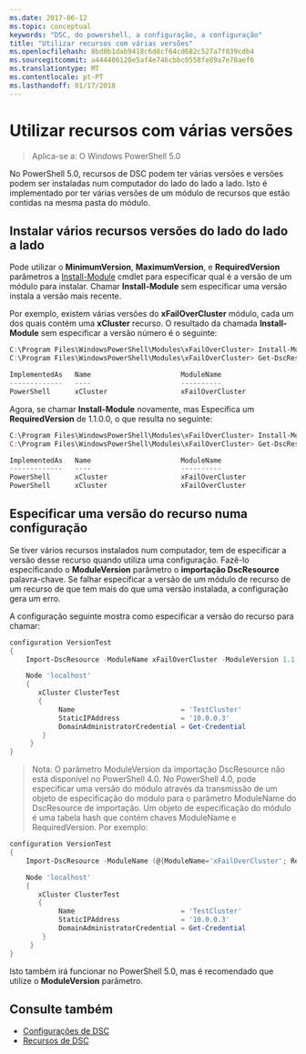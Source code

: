 ```yaml
---
ms.date: 2017-06-12
ms.topic: conceptual
keywords: "DSC, do powershell, a configuração, a configuração"
title: "Utilizar recursos com várias versões"
ms.openlocfilehash: 8bd8b1dab9418c6d8cf64cd682c527a7f039cdb4
ms.sourcegitcommit: a444406120e5af4e746cbbc0558fe89a7e78aef6
ms.translationtype: MT
ms.contentlocale: pt-PT
ms.lasthandoff: 01/17/2018
---
```

# <a name="using-resources-with-multiple-versions"></a>Utilizar recursos com várias versões

> Aplica-se a: O Windows PowerShell 5.0

No PowerShell 5.0, recursos de DSC podem ter várias versões e versões podem ser instaladas num computador do lado do lado a lado. Isto é implementado por ter várias versões de um módulo de recursos que estão contidas na mesma pasta do módulo.

## <a name="installing-multiple-resource-versions-side-by-side"></a>Instalar vários recursos versões do lado do lado a lado

Pode utilizar o **MinimumVersion**, **MaximumVersion**, e **RequiredVersion** parâmetros a [Install-Module](https://technet.microsoft.com/en-us/library/dn807162.aspx) cmdlet para especificar qual é a versão de um módulo para instalar. Chamar **Install-Module** sem especificar uma versão instala a versão mais recente.

Por exemplo, existem várias versões do **xFailOverCluster** módulo, cada um dos quais contém uma **xCluster** recurso. O resultado da chamada **Install-Module** sem especificar a versão número é o seguinte:

```powershell
C:\Program Files\WindowsPowerShell\Modules\xFailOverCluster> Install-Module xFailOverCluster
C:\Program Files\WindowsPowerShell\Modules\xFailOverCluster> Get-DscResource xCluster

ImplementedAs   Name                      ModuleName                     Version    Properties
-------------   ----                      ----------                     -------    ----------
PowerShell      xCluster                  xFailOverCluster               1.2.0.0    {DomainAdministratorCredential, ...
```

Agora, se chamar **Install-Module** novamente, mas Especifica um **RequiredVersion** de 1.1.0.0, o que resulta no seguinte:

```powershell
C:\Program Files\WindowsPowerShell\Modules\xFailOverCluster> Install-Module xFailOverCluster -RequiredVersion 1.1
C:\Program Files\WindowsPowerShell\Modules\xFailOverCluster> Get-DscResource xCluster

ImplementedAs   Name                      ModuleName                     Version    Properties
-------------   ----                      ----------                     -------    ----------
PowerShell      xCluster                  xFailOverCluster               1.1        {DomainAdministratorCredential, Name, ...
PowerShell      xCluster                  xFailOverCluster               1.2.0.0    {DomainAdministratorCredential, Name, ...
```

## <a name="specifying-a-resource-version-in-a-configuration"></a>Especificar uma versão do recurso numa configuração

Se tiver vários recursos instalados num computador, tem de especificar a versão desse recurso quando utiliza uma configuração. Fazê-lo especificando o **ModuleVersion** parâmetro o **importação DscResource** palavra-chave. Se falhar especificar a versão de um módulo de recurso de um recurso de que tem mais do que uma versão instalada, a configuração gera um erro.

A configuração seguinte mostra como especificar a versão do recurso para chamar:

```powershell
configuration VersionTest
{
    Import-DscResource -ModuleName xFailOverCluster -ModuleVersion 1.1

    Node 'localhost'
    {
       xCluster ClusterTest
       {
            Name                          = 'TestCluster'
            StaticIPAddress               = '10.0.0.3'
            DomainAdministratorCredential = Get-Credential
        }
     }
}     
```

>Nota: O parâmetro ModuleVersion da importação DscResource não está disponível no PowerShell 4.0. No PowerShell 4.0, pode especificar uma versão do módulo através da transmissão de um objeto de especificação do módulo para o parâmetro ModuleName do DscResource de importação. Um objeto de especificação do módulo é uma tabela hash que contém chaves ModuleName e RequiredVersion. Por exemplo:

```powershell
configuration VersionTest
{
    Import-DscResource -ModuleName (@{ModuleName='xFailOverCluster'; RequiredVersion='1.1'} )

    Node 'localhost'
    {
       xCluster ClusterTest
       {
            Name                          = 'TestCluster'
            StaticIPAddress               = '10.0.0.3'
            DomainAdministratorCredential = Get-Credential
        }
     }
}     
```

Isto também irá funcionar no PowerShell 5.0, mas é recomendado que utilize o **ModuleVersion** parâmetro.

## <a name="see-also"></a>Consulte também
* [Configurações de DSC](configurations.md)
* [Recursos de DSC](resources.md)

